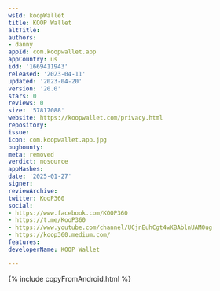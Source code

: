 ```yaml
---
wsId: koopWallet
title: KOOP Wallet
altTitle: 
authors:
- danny
appId: com.koopwallet.app
appCountry: us
idd: '1669411943'
released: '2023-04-11'
updated: '2023-04-20'
version: '20.0'
stars: 0
reviews: 0
size: '57817088'
website: https://koopwallet.com/privacy.html
repository: 
issue: 
icon: com.koopwallet.app.jpg
bugbounty: 
meta: removed
verdict: nosource
appHashes: 
date: '2025-01-27'
signer: 
reviewArchive: 
twitter: KooP360
social:
- https://www.facebook.com/KOOP360
- https://t.me/KooP360
- https://www.youtube.com/channel/UCjnEuhCgt4wKBAblnUAMOug
- https://koop360.medium.com/
features: 
developerName: KOOP Wallet

---
```


{% include copyFromAndroid.html %}

